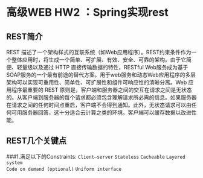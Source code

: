 高级WEB HW2 ：Spring实现rest
============================
REST简介
--------
REST 描述了一个架构样式的互联系统（如Web应用程序）。REST约束条件作为一个整体应用时，将生成一个简单、可扩展、有效、安全、可靠的架构。由于它简便、轻量级以及通过 HTTP 直接传输数据的特性，RESTful Web服务成为基于SOAP服务的一个最有前途的替代方案。用于web服务和动态Web应用程序的多层架构可以实现可重用性、简单性、可扩展性和组件可响应性的清晰分离。Web 应用程序最重要的 REST 原则是，客户端和服务器之间的交互在请求之间是无状态的。从客户端到服务器的每个请求都必须包含理解请求所必需的信息。如果服务器在请求之间的任何时间点重启，客户端不会得到通知。此外，无状态请求可以由任何可用服务器回答，这十分适合云计算之类的环境。客户端可以缓存数据以改进性能。

REST几个关键点
--------------
###1.满足以下的Constraints:
  `Client–server` 
  `Stateless` 
  `Cacheable` 
  `Layered system`  
  `Code on demand (optional)` 
  `Uniform interface`
